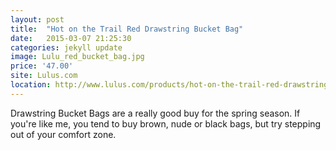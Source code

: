 ```yaml
---
layout: post
title:  "Hot on the Trail Red Drawstring Bucket Bag"
date:   2015-03-07 21:25:30
categories: jekyll update
image: Lulu_red_bucket_bag.jpg
price: '47.00'
site: Lulus.com
location: http://www.lulus.com/products/hot-on-the-trail-red-drawstring-bucket-bag/201538.html
---
```

Drawstring Bucket Bags are a really good buy for the spring season. If you're like me, you tend to buy brown, nude or black bags, but try stepping out of your comfort zone. 
